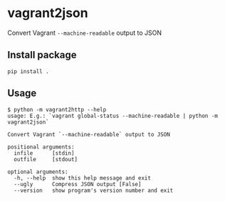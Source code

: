 vagrant2json
===============

Convert Vagrant `--machine-readable` output to JSON

## Install package

    pip install .

## Usage

    $ python -m vagrant2http --help
    usage: E.g.: `vagrant global-status --machine-readable | python -m vagrant2json`
    
    Convert Vagrant `--machine-readable` output to JSON
    
    positional arguments:
      infile      [stdin]
      outfile     [stdout]
    
    optional arguments:
      -h, --help  show this help message and exit
      --ugly      Compress JSON output [False]
      --version   show program's version number and exit
